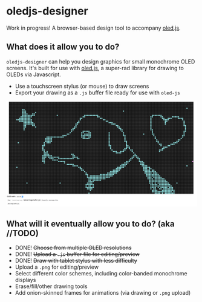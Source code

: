 # oledjs-designer
Work in progress! A browser-based design tool to accompany [oled.js](https://github.com/noopkat/oled-js).

## What does it allow you to do?
`oledjs-designer` can help you design graphics for small monochrome OLED screens. It's built for use with [oled.js](https://github.com/noopkat/oled-js), a super-rad library for drawing to OLEDs via Javascript.

 - Use a touchscreen stylus (or mouse) to draw screens
 - Export your drawing as a `.js` buffer file ready for use with `oled-js`

 ![Screenshot](screenshot.png)
 
 ## What will it eventually allow you to do? (aka //TODO)
  - DONE! <s>Choose from multiple OLED resolutions</s>
  - DONE! <s>Upload a `.js` buffer file for editing/preview</s>
  - DONE! <s>Draw with tablet stylus with less difficulty</s>
  - Upload a `.png` for editing/preview
  - Select different color schemes, including color-banded monochrome displays
  - Erase/fill/other drawing tools
  - Add onion-skinned frames for animations (via drawing or `.png` upload)

